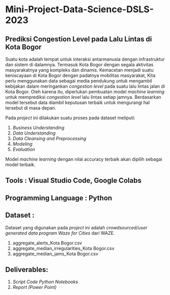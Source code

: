 # Mini-Project-Data-Science-DSLS-2023
## Prediksi Congestion Level pada Lalu Lintas di Kota Bogor
Suatu kota adalah tempat untuk interaksi antarmanusia dengan infrastruktur dan sistem di dalamnya. Termasuk Kota Bogor dengan segala aktivitas masyarakatnya yang kompleks dan dinamis. Kemacetan menjadi suatu keniscayaan di Kota Bogor dengan padatnya mobilitas masyarakat, Kita perlu menggunakan data sebagai media pendukung untuk mengambil kebijakan dalam meringankan *congestion level* pada suatu lalu lintas jalan di  Kota Bogor. Oleh karena itu,  diperlukan pembuatan model *machine learning* untuk  memprediksi *congestion level* lalu lintas setiap jamnya. Berdasarkan model tersebut data diambil keputusan terbaik untuk mengurangi hal tersebut di masa depan.

Pada *project* ini dilakukan suatu proses pada dataset meliputi:
1. *Business Understanding*
2. *Data Understanding*
3. *Data Cleansing and Preprocessing*
4. *Modeling*
5. *Evaluation*

Model *machine learning* dengan nilai accuracy terbaik akan dipilih sebagai model terbaik.

## Tools : Visual Studio Code, Google Colabs

## Programming Language : Python

## Dataset : 
Dataset yang digunakan pada *project* ini adalah *crowdsourced/user generated data
program Waze for Cities* dari WAZE. 
1. aggregate_alerts_Kota Bogor.csv 
2. aggregate_median_irregularities_Kota Bogor.csv 
3. aggregate_median_jams_Kota Bogor.csv

## Deliverables: 
1. *Script Code Python Notebooks*
2. *Report (Power Point)*
